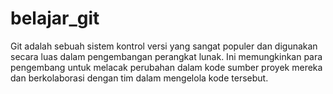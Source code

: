 # belajar_git
Git adalah sebuah sistem kontrol versi yang sangat populer dan digunakan secara luas dalam pengembangan perangkat lunak. Ini memungkinkan para pengembang untuk melacak perubahan dalam kode sumber proyek mereka dan berkolaborasi dengan tim dalam mengelola kode tersebut.
